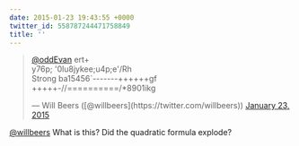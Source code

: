 ```yaml
---
date: 2015-01-23 19:43:55 +0000
twitter_id: 558787244471758849
title: ''
---
```


<blockquote class="twitter-tweet"><p lang="in" dir="ltr"><a href="https://twitter.com/oddEvan?ref_src=twsrc%5Etfw">@oddEvan</a> ert+<br>y76p; &#39;0lu8jykee;u4p;e&#39;/Rh<br>Strong ba15456`-------++++++gf<br>+++++-//==========/*8901ikg</p>&mdash; Will Beers ([@willbeers](https://twitter.com/willbeers)) <a href="https://twitter.com/willbeers/status/558768254957527041?ref_src=twsrc%5Etfw">January 23, 2015</a></blockquote>
<script async src="https://platform.twitter.com/widgets.js" charset="utf-8"></script>

[@willbeers](https://twitter.com/willbeers) What is this? Did the quadratic formula explode?
